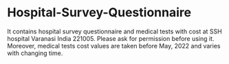 # Hospital-Survey-Questionnaire
It contains hospital survey questionnaire and medical tests with cost at SSH hospital Varanasi India 221005. Please ask for permission before using it. Moreover, medical tests cost values are taken before May, 2022 and varies with changing time.
